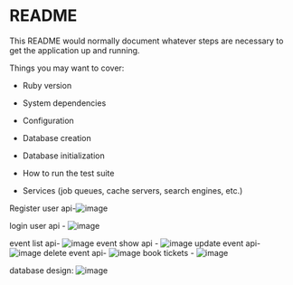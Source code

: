 # README

This README would normally document whatever steps are necessary to get the
application up and running.

Things you may want to cover:

* Ruby version

* System dependencies

* Configuration

* Database creation

* Database initialization

* How to run the test suite

* Services (job queues, cache servers, search engines, etc.)


Register user api-![image](https://github.com/user-attachments/assets/c8d5bc67-f07d-44f3-875f-69a443666484)

login user api - ![image](https://github.com/user-attachments/assets/bcd2c333-9d8a-4de7-a9be-771239b32c75)

event list api- ![image](https://github.com/user-attachments/assets/d1c814bd-0187-485e-bd0e-d8c6171dcf20)
event show api - ![image](https://github.com/user-attachments/assets/d2e3382f-fbd5-4c1e-85f9-10a4fde2fc95)
update event api- ![image](https://github.com/user-attachments/assets/3c05b626-92b2-49a5-93c4-fa782a6318d1)
delete event api- ![image](https://github.com/user-attachments/assets/b6d6419a-3d51-4bbb-a5dc-b4dbf13b7809)
book tickets - ![image](https://github.com/user-attachments/assets/81cae8e7-6cdd-478c-9cfc-4863a536aea7)

database design: ![image](https://github.com/user-attachments/assets/b15044a2-2012-4db9-ba3f-b31fcc187d6d)









